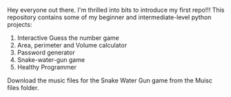 Hey everyone out there. I'm thrilled into bits to introduce my first repo!!!
This repository contains some of my beginner and intermediate-level python projects:
1. Interactive Guess the number game
2. Area, perimeter and Volume calculator
3. Password generator
4. Snake-water-gun game
5. Healthy Programmer


Download the music files for the Snake Water Gun game from the Muisc files folder.
